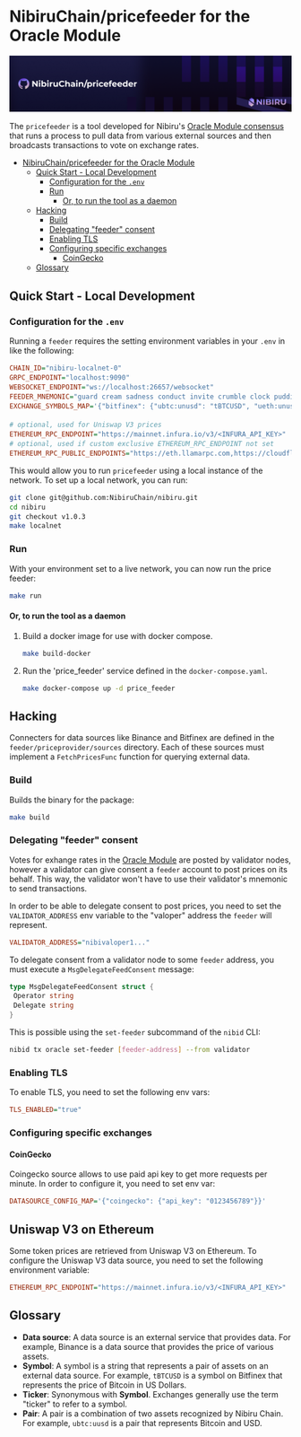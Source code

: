 # NibiruChain/pricefeeder for the Oracle Module

<img src="./repo-banner.png">

The `pricefeeder` is a tool developed for Nibiru's [Oracle Module consensus](https://nibiru.fi/docs/ecosystem/oracle/) that runs a process to pull data from various external sources and then broadcasts transactions to vote on exchange rates.

- [NibiruChain/pricefeeder for the Oracle Module](#nibiruchainpricefeeder-for-the-oracle-module)
  - [Quick Start - Local Development](#quick-start---local-development)
    - [Configuration for the `.env`](#configuration-for-the-env)
    - [Run](#run)
      - [Or, to run the tool as a daemon](#or-to-run-the-tool-as-a-daemon)
  - [Hacking](#hacking)
    - [Build](#build)
    - [Delegating "feeder" consent](#delegating-feeder-consent)
    - [Enabling TLS](#enabling-tls)
    - [Configuring specific exchanges](#configuring-specific-exchanges)
      - [CoinGecko](#coingecko)
  - [Glossary](#glossary)

## Quick Start - Local Development

### Configuration for the `.env`

Running a `feeder` requires the setting environment variables in your `.env` in like the following:

```ini
CHAIN_ID="nibiru-localnet-0"
GRPC_ENDPOINT="localhost:9090"
WEBSOCKET_ENDPOINT="ws://localhost:26657/websocket"
FEEDER_MNEMONIC="guard cream sadness conduct invite crumble clock pudding hole grit liar hotel maid produce squeeze return argue turtle know drive eight casino maze host"
EXCHANGE_SYMBOLS_MAP='{"bitfinex": {"ubtc:unusd": "tBTCUSD", "ueth:unusd": "tETHUSD", "uusd:unusd": "tUSTUSD"}}'

# optional, used for Uniswap V3 prices
ETHEREUM_RPC_ENDPOINT="https://mainnet.infura.io/v3/<INFURA_API_KEY>"
# optional, used if custom exclusive ETHEREUM_RPC_ENDPOINT not set 
ETHEREUM_RPC_PUBLIC_ENDPOINTS="https://eth.llamarpc.com,https://cloudflare-eth.com/,https://rpc.flashbots.net/"
```

This would allow you to run `pricefeeder` using a local instance of the network. To set up a local network, you can run:

```bash
git clone git@github.com:NibiruChain/nibiru.git
cd nibiru
git checkout v1.0.3
make localnet
```

### Run

With your environment set to a live network, you can now run the price feeder:

```sh
make run
```

#### Or, to run the tool as a daemon

1. Build a docker image for use with docker compose.

    ```bash
    make build-docker
    ```

2. Run the 'price_feeder' service defined in the `docker-compose.yaml`.

    ```bash
    make docker-compose up -d price_feeder
    ```

## Hacking

Connecters for data sources like Binance and Bitfinex are defined in the `feeder/priceprovider/sources` directory. Each of these sources must implement a `FetchPricesFunc` function for querying external data.

### Build

Builds the binary for the package:

```sh
make build
```

### Delegating "feeder" consent

Votes for exhange rates in the [Oracle Module](https://nibiru.fi/docs/ecosystem/oracle/) are posted by validator nodes, however a validator can give consent a `feeder` account to post prices on its behalf. This way, the validator won't have to use their validator's mnemonic to send transactions.  

In order to be able to delegate consent to post prices, you need to set the
`VALIDATOR_ADDRESS` env variable to the "valoper" address the `feeder` will represent.

```ini
VALIDATOR_ADDRESS="nibivaloper1..."
```

To delegate consent from a validator node to some `feeder` address, you must execute a `MsgDelegateFeedConsent` message:

```go
type MsgDelegateFeedConsent struct {
 Operator string 
 Delegate string
}
```

This is possible using the `set-feeder` subcommand of the `nibid` CLI:

```bash
nibid tx oracle set-feeder [feeder-address] --from validator
```

### Enabling TLS

To enable TLS, you need to set the following env vars:

```ini
TLS_ENABLED="true"
```

### Configuring specific exchanges

#### CoinGecko

Coingecko source allows to use paid api key to get more requests per minute. In order to configure it,
you need to set env var:

```ini
DATASOURCE_CONFIG_MAP='{"coingecko": {"api_key": "0123456789"}}'
```

## Uniswap V3 on Ethereum

Some token prices are retrieved from Uniswap V3 on Ethereum. 
To configure the Uniswap V3 data source, you need to set the following environment variable:

```ini
ETHEREUM_RPC_ENDPOINT="https://mainnet.infura.io/v3/<INFURA_API_KEY>"
```

## Glossary

- **Data source**: A data source is an external service that provides data. For example, Binance is a data source that provides the price of various assets.
- **Symbol**: A symbol is a string that represents a pair of assets on an external data source. For example, `tBTCUSD` is a symbol on Bitfinex that represents the price of Bitcoin in US Dollars.
- **Ticker**: Synonymous with **Symbol**. Exchanges generally use the term "ticker" to refer to a symbol.
- **Pair**: A pair is a combination of two assets recognized by Nibiru Chain. For example, `ubtc:uusd` is a pair that represents Bitcoin and USD.
